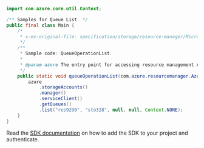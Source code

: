 ```java
import com.azure.core.util.Context;

/** Samples for Queue List. */
public final class Main {
    /*
     * x-ms-original-file: specification/storage/resource-manager/Microsoft.Storage/stable/2021-04-01/examples/QueueOperationList.json
     */
    /**
     * Sample code: QueueOperationList.
     *
     * @param azure The entry point for accessing resource management APIs in Azure.
     */
    public static void queueOperationList(com.azure.resourcemanager.AzureResourceManager azure) {
        azure
            .storageAccounts()
            .manager()
            .serviceClient()
            .getQueues()
            .list("res9290", "sto328", null, null, Context.NONE);
    }
}
```

Read the [SDK documentation](https://github.com/Azure/azure-sdk-for-java/blob/azure-resourcemanager_2.11.0/sdk/resourcemanager/azure-resourcemanager/README.md) on how to add the SDK to your project and authenticate.
